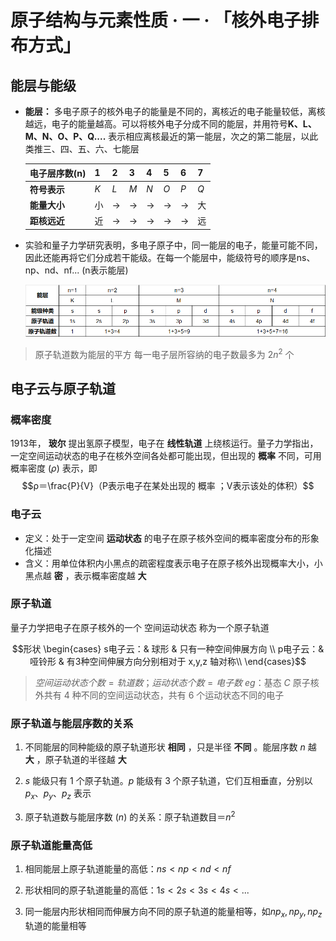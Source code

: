 # 原子结构与元素性质 · 一 · 「核外电子排布方式」

## 能层与能级

- **能层：** 多电子原子的核外电子的能量是不同的，离核近的电子能量较低，离核越远，电子的能量越高。可以将核外电子分成不同的能层，并用符号**K、L、M、N、O、P、Q....** 表示相应离核最近的第一能层，次之的第二能层，以此类推三、四、五、六、七能层
  
  | 电子层序数(n) | 1   | 2   | 3   | 4   | 5   | 6   | 7   |
  | -------- | --- | --- | --- | --- | --- | --- | --- |
  | **符号表示** | $K$   | $L$   | $M$   | $N$   | $O$   | $P$   | $Q$   |
  | **能量大小** | 小   | →   | →   | →   | →   | →   | 大   |
  | **距核远近** | 近   | →   | →   | →   | →   | →   | 远   |

- 实验和量子力学研究表明，多电子原子中，同一能层的电子，能量可能不同，因此还能再将它们分成若干能级。在每一个能层中，能级符号的顺序是ns、np、nd、nf... (n表示能层)
  
  <img title="" src="images\1.1.png" alt="" data-align="inline">

> 原子轨道数为能层的平方
> 每一电子层所容纳的电子数最多为 $2n^2$ 个

## 电子云与原子轨道

### 概率密度

1913年，  **玻尔**  提出氢原子模型，电子在  **线性轨道**  上绕核运行。量子力学指出，一定空间运动状态的电子在核外空间各处都可能出现，但出现的  **概率**  不同，可用概率密度 $(ρ)$ 表示，即$$ρ＝\frac{P}{V}（P表示电子在某处出现的  概率  ；V表示该处的体积）$$

### 电子云

- 定义：处于一定空间 **运动状态** 的电子在原子核外空间的概率密度分布的形象化描述
- 含义：用单位体积内小黑点的疏密程度表示电子在原子核外出现概率大小，小黑点越 **密** ，表示概率密度越 **大**

### 原子轨道

量子力学把电子在原子核外的一个 空间运动状态  称为一个原子轨道

$$形状   \begin{cases}
s电子云：& 球形 & 只有一种空间伸展方向 \\
p电子云：& 哑铃形 & 有3种空间伸展方向分别相对于 x,y,z 轴对称\\
\end{cases}$$

> $空间运动状态个数=轨道数； 运动状态个数=电子数$
> $eg$：基态 $C$ 原子核外共有 $4$ 种不同的空间运动状态，共有 $6$ 个运动状态不同的电子

### 原子轨道与能层序数的关系

1. 不同能层的同种能级的原子轨道形状  **相同**  ，只是半径  **不同**  。能层序数 $n$ 越  **大**  ，原子轨道的半径越  **大**  

2. $s$ 能级只有 $1$ 个原子轨道。$p$ 能级有 $3$ 个原子轨道，它们互相垂直，分别以 $p_x、p_y、p_z$ 表示

3. 原子轨道数与能层序数 $(n)$ 的关系：原子轨道数目＝$n^2$  

### 原子轨道能量高低

1. 相同能层上原子轨道能量的高低：$ns<np<nd<nf$

2. 形状相同的原子轨道能量的高低：$1s<2s<3s<4s<...$

3. 同一能层内形状相同而伸展方向不同的原子轨道的能量相等，如$np_x,np_y,np_z$轨道的能量相等
